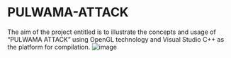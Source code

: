 # PULWAMA-ATTACK
The aim of the project entitled is to illustrate the concepts and usage of “PULWAMA ATTACK” using OpenGL technology and Visual Studio C++ as the platform for compilation. 
![image](https://user-images.githubusercontent.com/116020089/204252999-7f4e886e-7075-4daf-ace2-621127a0743f.png)
